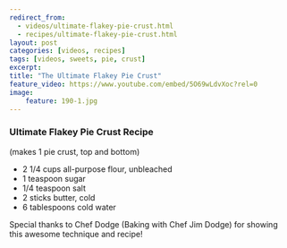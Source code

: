 ---redirect_from:   - videos/ultimate-flakey-pie-crust.html  - recipes/ultimate-flakey-pie-crust.html
layout: post
categories: [videos, recipes]
tags: [videos, sweets, pie, crust]
excerpt: 
title: "The Ultimate Flakey Pie Crust"
feature_video: https://www.youtube.com/embed/5O69wLdvXoc?rel=0
image:
    feature: 190-1.jpg
---

### Ultimate Flakey Pie Crust Recipe

(makes 1 pie crust, top and bottom)

- 2 1/4 cups all-purpose flour, unbleached
- 1 teaspoon sugar
- 1/4 teaspoon salt
- 2 sticks butter, cold 
- 6 tablespoons cold water

Special thanks to Chef Dodge (Baking with Chef Jim Dodge) for showing this awesome technique and recipe!


